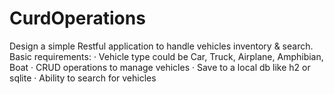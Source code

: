 # CurdOperations
Design a simple Restful application to handle vehicles inventory &amp; search.  Basic requirements:  ·   Vehicle type could be Car, Truck, Airplane, Amphibian, Boat  ·         CRUD operations to manage vehicles  ·         Save to a local db like h2 or sqlite  ·         Ability to search for vehicles
